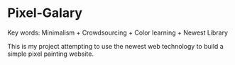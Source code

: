 # Pixel-Galary

Key words: Minimalism + Crowdsourcing + Color learning + Newest Library

This is my project attempting to use the newest web technology to build a simple pixel painting website.
